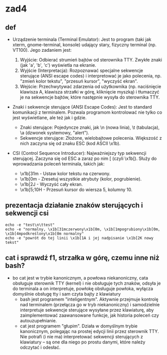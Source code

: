 # zad4

## def
- Urządzenie terminala (Terminal Emulator): Jest to program (taki jak xterm, gnome-terminal, konsole) udający stary, fizyczny terminal (np. VT100). Jego zadaniem jest:
  1. Wyjście: Odbierać strumień bajtów od sterownika TTY. Zwykłe znaki (jak 'a', 'b', 'c') wyświetla na ekranie.
  2. Wyjście (Interpretacja): Rozpoznawać specjalne sekwencje sterujące (ANSI escape codes) i interpretować je jako polecenia, np. "zmień kolor tekstu", "przesuń kursor", "wyczyść ekran".
  3. Wejście: Przechwytywać zdarzenia od użytkownika (np. naciśnięcie klawisza A, klawisza strzałki w górę, kliknięcie myszką) i tłumaczyć je na sekwencje bajtów, które następnie wysyła do sterownika TTY.

- Znaki i sekwencje sterujące (ANSI Escape Codes): Jest to standard komunikacji z terminalem. Pozwala programom kontrolować nie tylko co jest wyświetlane, ale też jak i gdzie.
  - Znaki sterujące: Pojedyncze znaki, jak \n (nowa linia), \t (tabulacja), \a (dzwonek systemowy, "alert").
  - Sekwencje sterujące: Złożone, wielobajtowe polecenia. Większość z nich zaczyna się od znaku ESC (kod ASCII \x1b).

- CSI (Control Sequence Introducer): Najważniejszy typ sekwencji sterującej. Zaczyna się od ESC a zaraz po nim [ (czyli \x1b[). Służy do wprowadzania poleceń terminala, takich jak:
  - \x1b[31m - Ustaw kolor tekstu na czerwony.
  - \x1b[0m - Zresetuj wszystkie atrybuty (kolor, pogrubienie).
  - \x1b[2J - Wyczyść cały ekran.
  - \x1b[5;10H - Przesuń kursor do wiersza 5, kolumny 10.

## prezentacja działanie znaków sterujących i sekwencji csi
```
echo -e "test\n\ttest"
echo -e "normalny, \x1b[31mczerwony\x1b[0m, \x1b[1mpogrubiony\x1b[0m, \x1b[4mpodkreślony\x1b[0m normalny"
echo -e "powrót do tej linii \x1b[1A i jej nadpisanie \x1b[2K nowy tekst"
```

## cat i sprawdź f1, strzałka w górę, czemu inne niż bash?
- bo cat jest w trybie kanonicznym, a powłowa niekanoniczny, cata obsługuje sterownik TTY (kernel) i nie obsługuje tych znaków, odsyła je do terminala a on interpretuje, powłokę obsługuje powłoka, wyłącza domyślnie obsługę tty i sam czyta bajty z klawiatury
  - bash jest programem "inteligentnym". Aktywnie przejmuje kontrolę nad terminalem (przełącza go w tryb niekanoniczny) i samodzielnie interpretuje sekwencje sterujące wysyłane przez klawiaturę, aby zaimplementować zaawansowane funkcje, jak historia poleceń czy autouzupełnianie.
  - cat jest programem "głupim". Działa w domyślnym trybie kanonicznym, polegając na prostej edycji linii przez sterownik TTY. Nie potrafi (i nie ma) interpretować sekwencji sterujących z klawiatury – są one dla niego po prostu danymi, które należy odczytać i odesłać.

